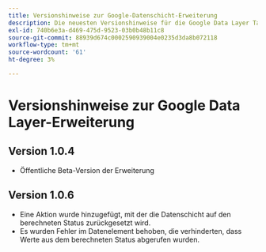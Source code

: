 ```yaml
---
title: Versionshinweise zur Google-Datenschicht-Erweiterung
description: Die neuesten Versionshinweise für die Google Data Layer Tag-Erweiterung in Adobe Experience Platform.
exl-id: 740b6e3a-d469-475d-9523-03b0b48b11c8
source-git-commit: 88939d674c0002590939004e0235d3da8b072118
workflow-type: tm+mt
source-wordcount: '61'
ht-degree: 3%

---
```


# Versionshinweise zur Google Data Layer-Erweiterung

## Version 1.0.4

* Öffentliche Beta-Version der Erweiterung

## Version 1.0.6

* Eine Aktion wurde hinzugefügt, mit der die Datenschicht auf den berechneten Status zurückgesetzt wird.
* Es wurden Fehler im Datenelement behoben, die verhinderten, dass Werte aus dem berechneten Status abgerufen wurden.
